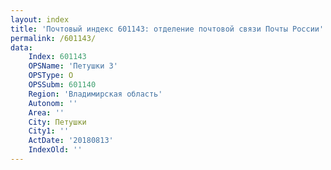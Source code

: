```yaml
---
layout: index
title: 'Почтовый индекс 601143: отделение почтовой связи Почты России'
permalink: /601143/
data:
    Index: 601143
    OPSName: 'Петушки 3'
    OPSType: О
    OPSSubm: 601140
    Region: 'Владимирская область'
    Autonom: ''
    Area: ''
    City: Петушки
    City1: ''
    ActDate: '20180813'
    IndexOld: ''
---
```

